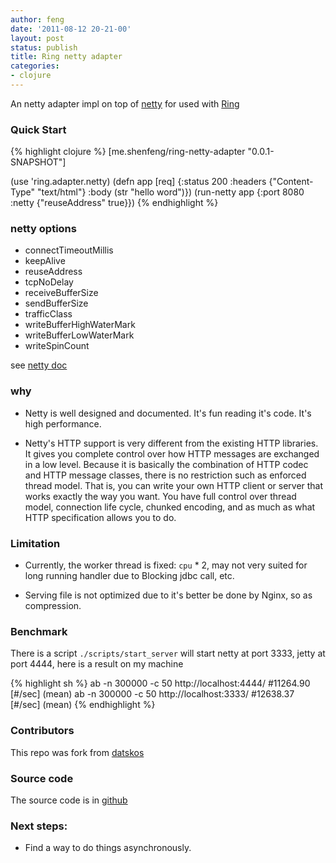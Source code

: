 ```yaml
---
author: feng
date: '2011-08-12 20-21-00'
layout: post
status: publish
title: Ring netty adapter
categories:
- clojure
---
```


An netty adapter impl on top of [netty](http://www.jboss.org/netty)
for used with [Ring](https://github.com/mmcgrana/ring)

### Quick Start

{% highlight clojure %}
[me.shenfeng/ring-netty-adapter "0.0.1-SNAPSHOT"]

(use 'ring.adapter.netty)
(defn app
 [req]
  {:status  200
   :headers {"Content-Type" "text/html"}
   :body    (str "hello word")})
(run-netty app {:port 8080
                :netty {"reuseAddress" true}})
{% endhighlight %}

### netty options
* connectTimeoutMillis
* keepAlive
* reuseAddress
* tcpNoDelay
* receiveBufferSize
* sendBufferSize
* trafficClass
* writeBufferHighWaterMark
* writeBufferLowWaterMark
* writeSpinCount

see
[netty doc](http://docs.jboss.org/netty/3.2/api/org/jboss/netty/channel/socket/nio/NioSocketChannelConfig.html)

### why

*  Netty is well designed and documented. It's fun reading it's
   code. It's high performance.

*  Netty's HTTP support is very different from the existing HTTP
   libraries. It gives you complete control over how HTTP messages are
   exchanged in a low level. Because it is basically the combination
   of HTTP codec and HTTP message classes, there is no restriction
   such as enforced thread model. That is, you can write your own HTTP
   client or server that works exactly the way you want. You have full
   control over thread model, connection life cycle, chunked encoding,
   and as much as what HTTP specification allows you to do.

### Limitation

* Currently, the worker thread is fixed: `cpu` * 2, may not very
  suited for long running handler due to Blocking jdbc call, etc.

* Serving file is not optimized due to it's better be done by Nginx,
  so as compression.

### Benchmark

There is a script `./scripts/start_server` will start netty at port
3333, jetty at port 4444, here is a result on my machine

{% highlight sh %}
  ab -n 300000 -c 50 http://localhost:4444/  #11264.90 [#/sec] (mean)
  ab -n 300000 -c 50 http://localhost:3333/  #12638.37 [#/sec] (mean)
{% endhighlight %}

### Contributors

This repo was fork from
[datskos](https://github.com/datskos/ring-netty-adapter)

### Source code
The source code is in [github](https://github.com/shenfeng/ring-netty-adapter)

### Next steps:

* Find a way to do things asynchronously.

